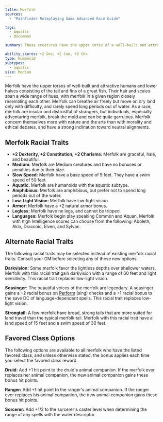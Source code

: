 ```yaml
---
title: Merfolk
sources:
  - "Pathfinder Roleplaying Game Advanced Race Guide"

tags:
  - Aquatic
  - Uncommon

summary: These creatures have the upper torso of a well-built and attractive humanoid and a lower half consisting of a finned tail. Though they are amphibious and extremely strong swimmers, their lower bodies make it difficult for them to move on land. Merfolk can be shy and reclusive. Typically keeping to themselves, they are distrustful of land-dwelling strangers.

ability_scores: +2 Dex, +2 Con, +2 Cha
type: humanoid
subtypes:
  - aquatic
size: Medium
---
```


Merfolk have the upper torsos of well-built and attractive humans and lower halves consisting of the tail and fins of a great fish. Their hair and scales span a wide range of hues, with merfolk in a given region closely resembling each other. Merfolk can breathe air freely but move on dry land only with difficulty, and rarely spend long periods out of water. As a race, merfolk are insular and distrustful of strangers, but individuals, especially adventuring merfolk, break the mold and can be quite garrulous. Merfolk concern themselves more with nature and the arts than with morality and ethical debates, and have a strong inclination toward neutral alignments.

## Merfolk Racial Traits

- **+2 Dexterity, +2 Constitution, +2 Charisma:** Merfolk are graceful, hale, and beautiful.
- **Medium:** Merfolk are Medium creatures and have no bonuses or penalties due to their size.
- **Slow Speed:** Merfolk have a base speed of 5 feet. They have a swim speed of 50 feet.
- **Aquatic:** Merfolk are humanoids with the aquatic subtype.
- **Amphibious:** Merfolk are amphibious, but prefer not to spend long periods out of the water.
- **Low-Light Vision:** Merfolk have low-light vision.
- **Armor:** Merfolk have a +2 natural armor bonus.
- **Legless:** Merfolk have no legs, and cannot be tripped.
- **Languages:** Merfolk begin play speaking Common and Aquan. Merfolk with high Intelligence scores can choose from the following: Aboleth, Aklo, Draconic, Elven, and Sylvan.

## Alternate Racial Traits

The following racial traits may be selected instead of existing merfolk racial traits. Consult your GM before selecting any of these new options.

**Darkvision:** Some merfolk favor the lightless depths over shallower waters. Merfolk with this racial trait gain darkvision with a range of 60 feet and light sensitivity. This racial trait replaces low-light vision.

**Seasinger:** The beautiful voices of the merfolk are legendary. A seasinger gains a +2 racial bonus on [Perform](/skills/perform/) (sing) checks and a +1 racial bonus to the save DC of language-dependent spells. This racial trait replaces low-light vision.

**Strongtail:** A few merfolk have broad, strong tails that are more suited for land travel than the typical merfolk tail. Merfolk with this racial trait have a land speed of 15 feet and a swim speed of 30 feet.

## Favored Class Options

The following options are available to all merfolk who have the listed favored class, and unless otherwise stated, the bonus applies each time you select the favored class reward.

**Druid:** Add +1 hit point to the druid's animal companion. If the merfolk ever replaces her animal companion, the new animal companion gains these bonus hit points.

**Ranger:** Add +1 hit point to the ranger's animal companion. If the ranger ever replaces his animal companion, the new animal companion gains these bonus hit points.

**Sorcerer:** Add +1/2 to the sorcerer's caster level when determining the range of any spells with the water descriptor.
